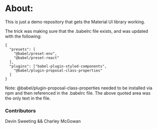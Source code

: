 # About:

This is just a demo repository that gets the Material UI library working.

The trick was making sure that the .babelrc file exists, and was updated with the following:

```
{
  "presets": [
    "@babel/preset-env",
    "@babel/preset-react"
  ],
  "plugins": ["babel-plugin-styled-components",
    "@babel/plugin-proposal-class-properties"
  ]
}

```
Note:
@babel/plugin-proposal-class-properties  needed to be installed via npm and then referenced in the .babelrc file. The above quoted area was the only text in the file.

### Contributors
Devin Sweeting && Charley McGowan
